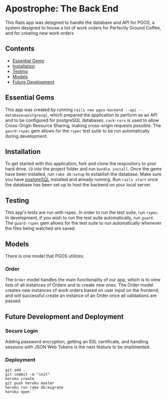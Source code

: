 # Apostrophe: The Back End

This Rails app was deisgned to handle the database and API for PGOS, a system designed to house a list of work orders for Perfectly Ground Coffee, and for creating new work orders

## Contents

- [Essential Gems](#essentual-gmes)
- [Installation](#installation)
- [Testing](#testing)
- [Models](#models)
- [Future Development](#future-development-and-deployment)

## Essential Gems

This app was created by running ```rails new pgos-backend --api --database=postgresql```, which prepared the application to perform as an API and to be configured for postgreSQL databases. `rack-cors` is used to allow Cross-Origin Resource Sharing, making cross-origin requests possible. The `gaurd-rspec` gem allows for the `rspec` test suite to be run automatically during development.

## Installation

To get started with this application, fork and clone the respository to your hard drive. ```CD``` into the project folder and run ```bundle install```. Once the gems have been installed, run ```rake db:setup``` to establish the database. Make sure you have [postgreSQL](https://postgresapp.com/) installed and already running. Run ```rails start``` once the database has been set up to host the backend on your local server.

## Testing

This app's tests are run with rspec. In order to run the test suite, run ```rspec```. In development, if you wish to run the test suite automatically, run ```guard```. The ``guard-rspec`` gem allows for the test suite to run automatically whenever the files being watched are saved.

## Models

There is one model that PGOS utilizes:


### Order

The ```Order``` model handles the main functionality of our app, which is to view lists of all instances of Orders and to create new ones. The Order model creates new instances of work orders based on user input on the frontend, and will successful create an instance of an Order once all validations are passed.

## Future Development and Deployment

### Secure Login

Adding password encryption, getting an SSL certificate, and handling sessions with JSON Web Tokens is the next feature to be implimented.

### Deployment

```git init
git add .
git commit -m "init"
heroku create
git push heroku master
heroku run rake db:migrate
heroku open```
